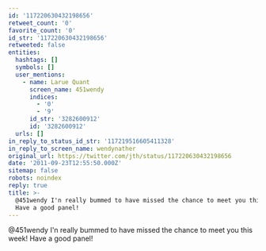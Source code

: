 ```yaml
---
id: '117220630432198656'
retweet_count: '0'
favorite_count: '0'
id_str: '117220630432198656'
retweeted: false
entities:
  hashtags: []
  symbols: []
  user_mentions:
    - name: Larue Quant
      screen_name: 451wendy
      indices:
        - '0'
        - '9'
      id_str: '3282600912'
      id: '3282600912'
  urls: []
in_reply_to_status_id_str: '117219516605411328'
in_reply_to_screen_name: wendynather
original_url: https://twitter.com/jth/status/117220630432198656
date: '2011-09-23T12:55:50.000Z'
sitemap: false
robots: noindex
reply: true
title: >-
  @451wendy I'n really bummed to have missed the chance to meet you this week!
  Have a good panel!
---
```


@451wendy I'n really bummed to have missed the chance to meet you this week! Have a good panel!